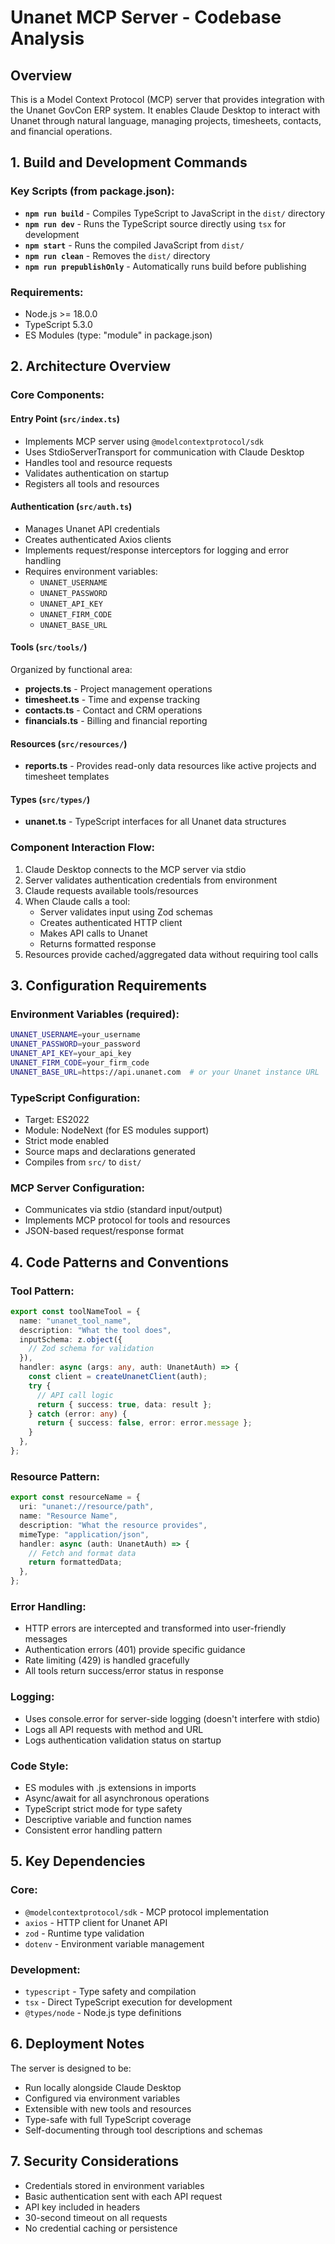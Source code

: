 # Unanet MCP Server - Codebase Analysis

## Overview
This is a Model Context Protocol (MCP) server that provides integration with the Unanet GovCon ERP system. It enables Claude Desktop to interact with Unanet through natural language, managing projects, timesheets, contacts, and financial operations.

## 1. Build and Development Commands

### Key Scripts (from package.json):
- **`npm run build`** - Compiles TypeScript to JavaScript in the `dist/` directory
- **`npm run dev`** - Runs the TypeScript source directly using `tsx` for development
- **`npm start`** - Runs the compiled JavaScript from `dist/`
- **`npm run clean`** - Removes the `dist/` directory
- **`npm run prepublishOnly`** - Automatically runs build before publishing

### Requirements:
- Node.js >= 18.0.0
- TypeScript 5.3.0
- ES Modules (type: "module" in package.json)

## 2. Architecture Overview

### Core Components:

#### Entry Point (`src/index.ts`)
- Implements MCP server using `@modelcontextprotocol/sdk`
- Uses StdioServerTransport for communication with Claude Desktop
- Handles tool and resource requests
- Validates authentication on startup
- Registers all tools and resources

#### Authentication (`src/auth.ts`)
- Manages Unanet API credentials
- Creates authenticated Axios clients
- Implements request/response interceptors for logging and error handling
- Requires environment variables:
  - `UNANET_USERNAME`
  - `UNANET_PASSWORD`
  - `UNANET_API_KEY`
  - `UNANET_FIRM_CODE`
  - `UNANET_BASE_URL`

#### Tools (`src/tools/`)
Organized by functional area:
- **projects.ts** - Project management operations
- **timesheet.ts** - Time and expense tracking
- **contacts.ts** - Contact and CRM operations
- **financials.ts** - Billing and financial reporting

#### Resources (`src/resources/`)
- **reports.ts** - Provides read-only data resources like active projects and timesheet templates

#### Types (`src/types/`)
- **unanet.ts** - TypeScript interfaces for all Unanet data structures

### Component Interaction Flow:
1. Claude Desktop connects to the MCP server via stdio
2. Server validates authentication credentials from environment
3. Claude requests available tools/resources
4. When Claude calls a tool:
   - Server validates input using Zod schemas
   - Creates authenticated HTTP client
   - Makes API calls to Unanet
   - Returns formatted response
5. Resources provide cached/aggregated data without requiring tool calls

## 3. Configuration Requirements

### Environment Variables (required):
```bash
UNANET_USERNAME=your_username
UNANET_PASSWORD=your_password
UNANET_API_KEY=your_api_key
UNANET_FIRM_CODE=your_firm_code
UNANET_BASE_URL=https://api.unanet.com  # or your Unanet instance URL
```

### TypeScript Configuration:
- Target: ES2022
- Module: NodeNext (for ES modules support)
- Strict mode enabled
- Source maps and declarations generated
- Compiles from `src/` to `dist/`

### MCP Server Configuration:
- Communicates via stdio (standard input/output)
- Implements MCP protocol for tools and resources
- JSON-based request/response format

## 4. Code Patterns and Conventions

### Tool Pattern:
```typescript
export const toolNameTool = {
  name: "unanet_tool_name",
  description: "What the tool does",
  inputSchema: z.object({
    // Zod schema for validation
  }),
  handler: async (args: any, auth: UnanetAuth) => {
    const client = createUnanetClient(auth);
    try {
      // API call logic
      return { success: true, data: result };
    } catch (error: any) {
      return { success: false, error: error.message };
    }
  },
};
```

### Resource Pattern:
```typescript
export const resourceName = {
  uri: "unanet://resource/path",
  name: "Resource Name",
  description: "What the resource provides",
  mimeType: "application/json",
  handler: async (auth: UnanetAuth) => {
    // Fetch and format data
    return formattedData;
  },
};
```

### Error Handling:
- HTTP errors are intercepted and transformed into user-friendly messages
- Authentication errors (401) provide specific guidance
- Rate limiting (429) is handled gracefully
- All tools return success/error status in response

### Logging:
- Uses console.error for server-side logging (doesn't interfere with stdio)
- Logs all API requests with method and URL
- Logs authentication validation status on startup

### Code Style:
- ES modules with .js extensions in imports
- Async/await for all asynchronous operations
- TypeScript strict mode for type safety
- Descriptive variable and function names
- Consistent error handling pattern

## 5. Key Dependencies

### Core:
- `@modelcontextprotocol/sdk` - MCP protocol implementation
- `axios` - HTTP client for Unanet API
- `zod` - Runtime type validation
- `dotenv` - Environment variable management

### Development:
- `typescript` - Type safety and compilation
- `tsx` - Direct TypeScript execution for development
- `@types/node` - Node.js type definitions

## 6. Deployment Notes

The server is designed to be:
- Run locally alongside Claude Desktop
- Configured via environment variables
- Extensible with new tools and resources
- Type-safe with full TypeScript coverage
- Self-documenting through tool descriptions and schemas

## 7. Security Considerations

- Credentials stored in environment variables
- Basic authentication sent with each API request
- API key included in headers
- 30-second timeout on all requests
- No credential caching or persistence